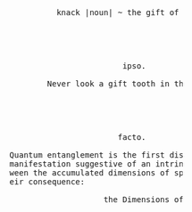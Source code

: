 <pre>










                                 knack |noun| ~ the gift of ability





                                               ipso.

                               Never look a gift tooth in the cavity.





                                              facto.

                       Quantum entanglement is the first discovered reactive
                       manifestation suggestive of an intrinsic overlap bet-
                       ween the accumulated dimensions of spacetime with th-
                       eir consequence: 

                                           the Dimensions of Probability


























                                                                                                             .
</pre>
